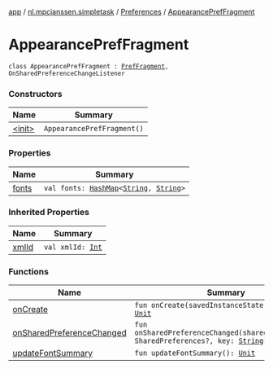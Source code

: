 [app](../../../index.md) / [nl.mpcjanssen.simpletask](../../index.md) / [Preferences](../index.md) / [AppearancePrefFragment](.)

# AppearancePrefFragment

`class AppearancePrefFragment : `[`PrefFragment`](../-pref-fragment/index.md)`, OnSharedPreferenceChangeListener`

### Constructors

| Name | Summary |
|---|---|
| [&lt;init&gt;](-init-.md) | `AppearancePrefFragment()` |

### Properties

| Name | Summary |
|---|---|
| [fonts](fonts.md) | `val fonts: `[`HashMap`](http://docs.oracle.com/javase/6/docs/api/java/util/HashMap.html)`<`[`String`](https://kotlinlang.org/api/latest/jvm/stdlib/kotlin/-string/index.html)`, `[`String`](https://kotlinlang.org/api/latest/jvm/stdlib/kotlin/-string/index.html)`>` |

### Inherited Properties

| Name | Summary |
|---|---|
| [xmlId](../-pref-fragment/xml-id.md) | `val xmlId: `[`Int`](https://kotlinlang.org/api/latest/jvm/stdlib/kotlin/-int/index.html) |

### Functions

| Name | Summary |
|---|---|
| [onCreate](on-create.md) | `fun onCreate(savedInstanceState: Bundle?): `[`Unit`](https://kotlinlang.org/api/latest/jvm/stdlib/kotlin/-unit/index.html) |
| [onSharedPreferenceChanged](on-shared-preference-changed.md) | `fun onSharedPreferenceChanged(sharedPreferences: SharedPreferences?, key: `[`String`](https://kotlinlang.org/api/latest/jvm/stdlib/kotlin/-string/index.html)`?): `[`Unit`](https://kotlinlang.org/api/latest/jvm/stdlib/kotlin/-unit/index.html) |
| [updateFontSummary](update-font-summary.md) | `fun updateFontSummary(): `[`Unit`](https://kotlinlang.org/api/latest/jvm/stdlib/kotlin/-unit/index.html) |
